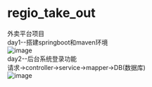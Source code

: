 # regio_take_out
外卖平台项目  
day1--搭建springboot和maven环境  
![image](https://github.com/RewindTea/regio_take_out/assets/142219991/38b96233-f065-45ee-bbbe-5ffa5adf09b5)  
day2--后台系统登录功能  
请求->controller->service->mapper->DB(数据库)  
![image](https://github.com/RewindTea/regio_take_out/assets/142219991/edfb69e1-e115-4bc6-b2ae-25371e9215ee)


